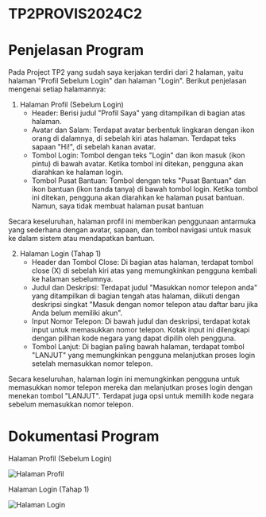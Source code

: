 # TP2PROVIS2024C2

# Penjelasan Program
Pada Project TP2 yang sudah saya kerjakan terdiri dari 2 halaman, yaitu halaman "Profil Sebelum Login" dan halaman "Login". Berikut penjelasan mengenai setiap halamannya:
1. Halaman Profil (Sebelum Login)
   - Header: Berisi judul "Profil Saya" yang ditampilkan di bagian atas halaman.
   - Avatar dan Salam: Terdapat avatar berbentuk lingkaran dengan ikon orang di dalamnya, di sebelah kiri atas halaman. Terdapat teks sapaan "Hi!", di sebelah kanan avatar.
   - Tombol Login: Tombol dengan teks "Login" dan ikon masuk (ikon pintu) di bawah avatar. Ketika tombol ini ditekan, pengguna akan diarahkan ke halaman login.
   - Tombol Pusat Bantuan: Tombol dengan teks "Pusat Bantuan" dan ikon bantuan (ikon tanda tanya) di bawah tombol login. Ketika tombol ini ditekan, pengguna akan diarahkan ke halaman pusat bantuan. Namun, saya tidak membuat halaman pusat bantuan

Secara keseluruhan, halaman profil ini memberikan penggunaan antarmuka yang sederhana dengan avatar, sapaan, dan tombol navigasi untuk masuk ke dalam sistem atau mendapatkan bantuan.

2. Halaman Login (Tahap 1)
   - Header dan Tombol Close: Di bagian atas halaman, terdapat tombol close (X) di sebelah kiri atas yang memungkinkan pengguna kembali ke halaman sebelumnya.
   - Judul dan Deskripsi: Terdapat judul "Masukkan nomor telepon anda" yang ditampilkan di bagian tengah atas halaman, diikuti dengan deskripsi singkat "Masuk dengan nomor telepon atau daftar baru jika Anda belum memiliki akun".
   - Input Nomor Telepon: Di bawah judul dan deskripsi, terdapat kotak input untuk memasukkan nomor telepon. Kotak input ini dilengkapi dengan pilihan kode negara yang dapat dipilih oleh pengguna.
   - Tombol Lanjut: Di bagian paling bawah halaman, terdapat tombol "LANJUT" yang memungkinkan pengguna melanjutkan proses login setelah memasukkan nomor telepon.
  
Secara keseluruhan, halaman login ini memungkinkan pengguna untuk memasukkan nomor telepon mereka dan melanjutkan proses login dengan menekan tombol "LANJUT". Terdapat juga opsi untuk memilih kode negara sebelum memasukkan nomor telepon.

# Dokumentasi Program
Halaman Profil (Sebelum Login)

![Halaman Profil](https://github.com/daffahag123/TP2PROVIS2024C2/assets/135239333/4e74c42a-e83f-4f7c-93ee-9d1b6c2f5600)

Halaman Login (Tahap 1)

![Halaman Login](https://github.com/daffahag123/TP2PROVIS2024C2/assets/135239333/36810bc9-076f-4755-9a85-0c37d6791e8a)

